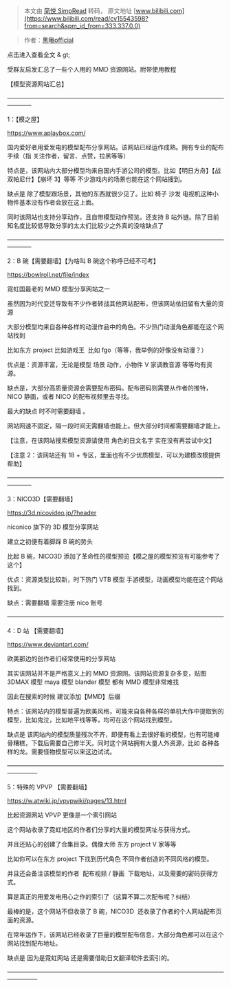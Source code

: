 > 本文由 [简悦 SimpRead](http://ksria.com/simpread/) 转码， 原文地址 [www.bilibili.com](https://www.bilibili.com/read/cv15543598?from=search&spm_id_from=333.337.0.0)

> 作者：[黑啾official](https://space.bilibili.com/2774663)

 点击进入查看全文 & gt;

受群友启发汇总了一些个人用的 MMD 资源网站。附带使用教程

【模型资源网站汇总】

————————————————————————————————————————

1：【模之屋】 

https://www.aplaybox.com/

国内爱好者用爱发电的模型配布分享网站。该网站已经运作成熟。拥有专业的配布手续（指 关注作者，留言、点赞，拉黑等等）

特点是，该网站内大部分模型均来自国内手游公司的模型。比如【明日方舟】【战双帕尼什】【崩坏 3】等等 不少游戏内的场景也能在这个网站搜到。

缺点是 除了模型跟场景，其他的东西就很少见了。比如 椅子 沙发 电视机这种小物件基本没有作者会放在这上面。

同时该网站也支持分享动作，且自带模型动作预览。还支持 B 站外链。除了目前知名度比较低导致分享的太太们比较少之外真的没啥缺点了   

————————————————————————————————————————

2：B 碗【需要翻墙】【为啥叫 B 碗这个称呼已经不可考】

https://bowlroll.net/file/index

霓虹国最老的 MMD 模型分享网站之一

虽然因为时代变迁导致有不少作者转战其他网站配布，但该网站依旧留有大量的资源

大部分模型均来自各种各样的动漫作品中的角色。不少热门动漫角色都能在这个网站找到

比如东方 project 比如游戏王  比如 fgo（等等，我举例的好像没有动漫？）

优点是：资源丰富，无论是模型 场景 动作，小物件 V 家调教音源 等等均有资源。

缺点是，大部分高质量资源会需要配布密码。配布密码则需要从作者的推特，NICO 静画，或者 NICO 的配布视频里去寻找。

最大的缺点 时不时需要翻墙 。

网站网速不固定，隔一段时间无需翻墙也能上。但大部分时间都需要翻墙才能上。

【注意，在该网站搜索模型资源请使用 角色的日文名字 实在没有再尝试中文】

【注意 2：该网站还有 18 + 专区，里面也有不少优质模型，可以为建模改模提供帮助】

————————————————————————————————————————

3：NICO3D【需要翻墙】  

https://3d.nicovideo.jp/?header

niconico 旗下的 3D 模型分享网站

建立之初便有着脚踩 B 碗的势头

比起 B 碗，NICO3D 添加了革命性的模型预览【模之屋的模型预览有可能参考了这个】

优点：资源类型比较新，时下热门 VTB 模型 手游模型，动画模型均能在这个网站找到。

缺点：需要翻墙 需要注册 nico 账号 

————————————————————————————————————

4：D 站 【需要翻墙】

https://www.deviantart.com/

欧美那边的创作者们经常使用的分享网站

其实该网站并不是严格意义上的 MMD 资源网。该网站资源复杂多变，贴图 3DMAX 模型 maya 模型 blander 模型 都有 MMD 模型非常难找

因此在搜索的时候 建议添加【MMD】后缀

特点：该网站内的模型普遍为欧美风格，可能来自各种各样的单机大作中提取到的模型，比如鬼泣，比如地平线等等，均可在这个网站找到模型。

缺点是 该网站内的模型质量残次不齐，即便有看上去很好看的模型，也有可能棒骨糟糕，下载后需要自己修半天。同时这个网站拥有大量人外资源，比如 各种各样的龙。需要怪物模型可以来这边试试。

—————————————————————————————————————————

5：特殊的 VPVP 【需要翻墙】

https://w.atwiki.jp/vpvpwiki/pages/13.html

比起资源网站 VPVP 更像是一个索引网站

这个网站收录了霓虹地区的作者们分享的大量的模型网址与获得方式。

并且还贴心的创建了合集目录。偶像大师 东方 project V 家等等

比如你可以在东方 project 下找到历代角色 不同作者创造的不同风格的模型。

并且还会备注该模型的作者  配布视频 / 静画  下载地址，以及需要的密码获得方式。

算是真正的用爱发电用心之作的索引了（这算不算二次配布呢？纠结）

最棒的是，这个网站不但收录了 B 碗，NICO3D  还收录了作者的个人网站配布页面的资源。

在常年运作下，该网站已经收录了巨量的模型配布信息，大部分角色都可以在这个网站找到配布地址。

缺点是 因为是霓虹网站 还是需要借助日文翻译软件去索引的。

—————————————————————————————————————————

